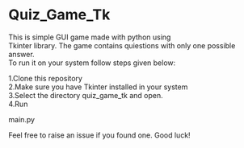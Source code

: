 # Quiz_Game_Tk
This is simple GUI game  made with python using<br>
Tkinter library. The game contains quiestions with only one possible answer.<br>
To run it on your system follow steps given below:

1.Clone this repository<br>
2.Make sure you have Tkinter installed in your system<br>
3.Select the directory quiz_game_tk and open.<br>
4.Run <br>

main.py <br>

Feel free to raise an issue if you found one. Good luck!
